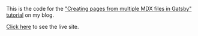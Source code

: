 This is the code for the ["Creating pages from multiple MDX files in Gatsby" tutorial](https://filipkrw.io/blog/complex-mdx-pages-in-gatsby) on my blog.

[Click here](filipkrw.github.io/gatsby-complex-mdx-pages-tutorial) to see the live site.
